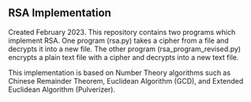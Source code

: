 ## RSA Implementation

Created February 2023. This repository contains two programs which implement RSA. 
One program (rsa.py) takes a cipher from a file and decrypts it into a new file. 
The other program (rsa_program_revised.py) encrypts a plain text file with a cipher and decrypts into a new text file.

This implementation is based on Number Theory algorithms such as Chinese Remainder Theorem, Euclidean Algorithm (GCD), and Extended Euclidean Algorithm (Pulverizer).
